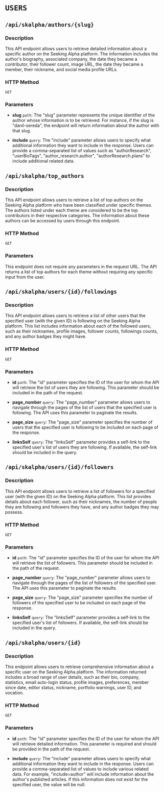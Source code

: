 # `USERS`

## `/api/skalpha/authors/{slug}`

### Description
This API endpoint allows users to retrieve detailed information about a specific author on the Seeking Alpha platform. The information includes the author's biography, associated company, the date they became a contributor, their follower count, image URL, the date they became a member, their nickname, and social media profile URLs.

### HTTP Method
`GET`

### Parameters

- **slug** `path`: The "slug" parameter represents the unique identifier of the author whose information is to be retrieved. For instance, if the slug is "danil-sereda", the endpoint will return information about the author with that slug.

- **include** `query`: The "include" parameter allows users to specify what additional information they want to include in the response. Users can provide a comma-separated list of values such as "authorResearch", "userBioTags", "author_research.author", "authorResearch.plans" to include additional related data.

## `/api/skalpha/top_authors`

### Description
This API endpoint allows users to retrieve a list of top authors on the Seeking Alpha platform who have been classified under specific themes. The authors listed under each theme are considered to be the top contributors in their respective categories. The information about these authors can be accessed by users through this endpoint.

### HTTP Method
`GET`

### Parameters
This endpoint does not require any parameters in the request URL. The API returns a list of top authors for each theme without requiring any specific input from the user.

## `/api/skalpha/users/{id}/followings`

### Description
This API endpoint allows users to retrieve a list of other users that the specified user (with the given ID) is following on the Seeking Alpha platform. This list includes information about each of the followed users, such as their nicknames, profile images, follower counts, followings counts, and any author badges they might have.

### HTTP Method
`GET`

### Parameters
- **id** `path`: The "id" parameter specifies the ID of the user for whom the API will retrieve the list of users they are following. This parameter should be included in the path of the request.

- **page_number** `query`: The "page_number" parameter allows users to navigate through the pages of the list of users that the specified user is following. The API uses this parameter to paginate the results.

- **page_size** `query`: The "page_size" parameter specifies the number of users that the specified user is following to be included on each page of the response.

- **linksSelf** `query`: The "linksSelf" parameter provides a self-link to the specified user's list of users they are following. If available, the self-link should be included in the query.


## `/api/skalpha/users/{id}/followers`

### Description
This API endpoint allows users to retrieve a list of followers for a specified user (with the given ID) on the Seeking Alpha platform. This list provides details about each follower, such as their nicknames, the number of people they are following and followers they have, and any author badges they may possess.

### HTTP Method
`GET`

### Parameters
- **id** `path`: The "id" parameter specifies the ID of the user for whom the API will retrieve the list of followers. This parameter should be included in the path of the request.

- **page_number** `query`: The "page_number" parameter allows users to navigate through the pages of the list of followers of the specified user. The API uses this parameter to paginate the results.

- **page_size** `query`: The "page_size" parameter specifies the number of followers of the specified user to be included on each page of the response.

- **linksSelf** `query`: The "linksSelf" parameter provides a self-link to the specified user's list of followers. If available, the self-link should be included in the query.

## `/api/skalpha/users/{id}`

### Description
This endpoint allows users to retrieve comprehensive information about a specific user on the Seeking Alpha platform. The information returned includes a broad range of user details, such as their bio, company, statistics, email auto-login status, profile images, preferences, member since date, editor status, nickname, portfolio warnings, user ID, and vocation.

### HTTP Method
`GET`

### Parameters
- **id** `path`: The "id" parameter specifies the ID of the user for whom the API will retrieve detailed information. This parameter is required and should be provided in the path of the request.

- **include** `query`: The "include" parameter allows users to specify what additional information they want to include in the response. Users can provide a comma-separated list of values to include various related data. For example, "include=author" will include information about the author's published articles. If this information does not exist for the specified user, the value will be null.

